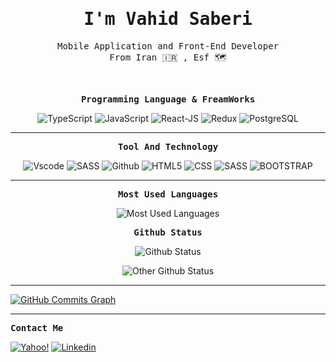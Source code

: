 <p align="center"><h1 align="center"><samp> I'm Vahid Saberi </samp></h1></p>
<p align="center"><samp> Mobile Application and Front-End Developer <br> 
 From Iran 🇮🇷 , Esf 🗺️ </samp></p>
 <br>

<p align="center"><samp><strong>Programming Language & FreamWorks</strong></samp></p>
<p align="center">
  
<img src="https://img.shields.io/badge/-Typescript-black?style=for-the-badge&logo=typescript" alt="TypeScript" />
<img src="https://img.shields.io/badge/-JavaScript-ffd60a?style=for-the-badge&logo=javascript&logoColor=black" alt="JavaScript" />
<img src="https://img.shields.io/badge/-React-EDEADE?style=for-the-badge&logo=react" alt="React-JS" />
<img src="https://img.shields.io/badge/-Redux-ada7ff?style=for-the-badge&logo=redux" alt="Redux" />
<img src="https://img.shields.io/badge/-postgresql-336186?style=for-the-badge&logo=postgresql&logoColor=white" alt="PostgreSQL" />

 </p>   

<hr>
<p align="center"><samp><strong>Tool And Technology</strong></samp></p>
<p align="center">
  <img src="https://img.shields.io/badge/-vscode-black?style=for-the-badge&logo=Visual-Studio-Code&logoColor=blue" alt="Vscode" />
  <img src="https://img.shields.io/badge/-git-gray?style=for-the-badge&logo=git" alt="SASS" />
  <img src="https://img.shields.io/badge/-Github-black?style=for-the-badge&logo=github" alt="Github" />
  <img src="https://img.shields.io/badge/-html5-d3d3d3?style=for-the-badge&logo=html5" alt="HTML5" />
  <img src="https://img.shields.io/badge/-css3-277da1?style=for-the-badge&logo=css3" alt="CSS" />
  <img src="https://img.shields.io/badge/-sass-ffafcc?style=for-the-badge&logo=sass" alt="SASS" />
  <img src="https://img.shields.io/badge/-bootstrap-EDEADE?style=for-the-badge&logo=bootstrap" alt="BOOTSTRAP" />
</p>

<hr>
<p align="center"><samp><strong>Most Used Languages</strong></samp></p>
<p align="center">
  <img src="https://github-readme-stats.vercel.app/api/top-langs/?username=vahidsaberi&theme=react&count_private=true&hide_border=true&layout=compact&bg_color=141321&title_color=A8FDF6" alt="Most Used Languages" />
</p>

<p align="center"><samp><strong>Github Status</strong></samp></p>
<p align="center">
  <img src="https://github-readme-stats.vercel.app/api?username=vahidsaberi&show_icons=true&hide_border=true&count_private=true&theme=radical" alt="Github Status" />
</p>

<p align="center">
  <img src="https://github-readme-streak-stats.herokuapp.com/?user=vahidsaberi&theme=react&hide_border=true&theme=radical" alt="Other Github Status" />
</p>

<hr>

<a href="http://www.github.com/vahidsaberi"><img
        src="https://activity-graph.herokuapp.com/graph?username=vahidsaberi&bg_color=141321&color=A8FDF6&line=D83B7D&point=F7D747&area_color=141321&area=true&hide_border=true&custom_title=GitHub%20Commits%20Graph"
        alt="GitHub Commits Graph" /></a>
        <hr>
    
<p><samp><strong>Contact Me</strong></samp></p>
<p> 
<a href="mailto:vahid_saberi@yahoo.com/"><img src="https://img.shields.io/badge/-yahoo-7b2cbf?style=for-the-badge&logo=gmail&logoColor=white" alt="Yahoo!" /></a>
<a href="https://www.linkedin.com/in/vahid-saberi-5a839556/"><img src="https://img.shields.io/badge/-Linkedin-blue?style=for-the-badge&logo=linkedin" alt="Linkedin" /></a>
</p>
